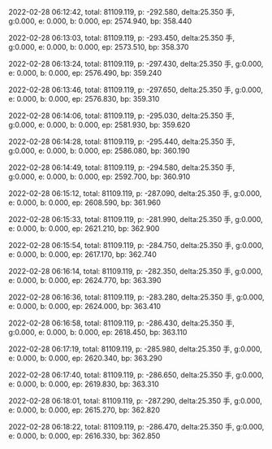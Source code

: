 2022-02-28 06:12:42, total: 81109.119, p: -292.580, delta:25.350 手, g:0.000, e: 0.000, b: 0.000, ep: 2574.940, bp: 358.440

2022-02-28 06:13:03, total: 81109.119, p: -293.450, delta:25.350 手, g:0.000, e: 0.000, b: 0.000, ep: 2573.510, bp: 358.370

2022-02-28 06:13:24, total: 81109.119, p: -297.430, delta:25.350 手, g:0.000, e: 0.000, b: 0.000, ep: 2576.490, bp: 359.240

2022-02-28 06:13:46, total: 81109.119, p: -297.650, delta:25.350 手, g:0.000, e: 0.000, b: 0.000, ep: 2576.830, bp: 359.310

2022-02-28 06:14:06, total: 81109.119, p: -295.030, delta:25.350 手, g:0.000, e: 0.000, b: 0.000, ep: 2581.930, bp: 359.620

2022-02-28 06:14:28, total: 81109.119, p: -295.440, delta:25.350 手, g:0.000, e: 0.000, b: 0.000, ep: 2586.080, bp: 360.190

2022-02-28 06:14:49, total: 81109.119, p: -294.580, delta:25.350 手, g:0.000, e: 0.000, b: 0.000, ep: 2592.700, bp: 360.910

2022-02-28 06:15:12, total: 81109.119, p: -287.090, delta:25.350 手, g:0.000, e: 0.000, b: 0.000, ep: 2608.590, bp: 361.960

2022-02-28 06:15:33, total: 81109.119, p: -281.990, delta:25.350 手, g:0.000, e: 0.000, b: 0.000, ep: 2621.210, bp: 362.900

2022-02-28 06:15:54, total: 81109.119, p: -284.750, delta:25.350 手, g:0.000, e: 0.000, b: 0.000, ep: 2617.170, bp: 362.740

2022-02-28 06:16:14, total: 81109.119, p: -282.350, delta:25.350 手, g:0.000, e: 0.000, b: 0.000, ep: 2624.770, bp: 363.390

2022-02-28 06:16:36, total: 81109.119, p: -283.280, delta:25.350 手, g:0.000, e: 0.000, b: 0.000, ep: 2624.000, bp: 363.410

2022-02-28 06:16:58, total: 81109.119, p: -286.430, delta:25.350 手, g:0.000, e: 0.000, b: 0.000, ep: 2618.450, bp: 363.110

2022-02-28 06:17:19, total: 81109.119, p: -285.980, delta:25.350 手, g:0.000, e: 0.000, b: 0.000, ep: 2620.340, bp: 363.290

2022-02-28 06:17:40, total: 81109.119, p: -286.650, delta:25.350 手, g:0.000, e: 0.000, b: 0.000, ep: 2619.830, bp: 363.310

2022-02-28 06:18:01, total: 81109.119, p: -287.290, delta:25.350 手, g:0.000, e: 0.000, b: 0.000, ep: 2615.270, bp: 362.820

2022-02-28 06:18:22, total: 81109.119, p: -286.470, delta:25.350 手, g:0.000, e: 0.000, b: 0.000, ep: 2616.330, bp: 362.850
